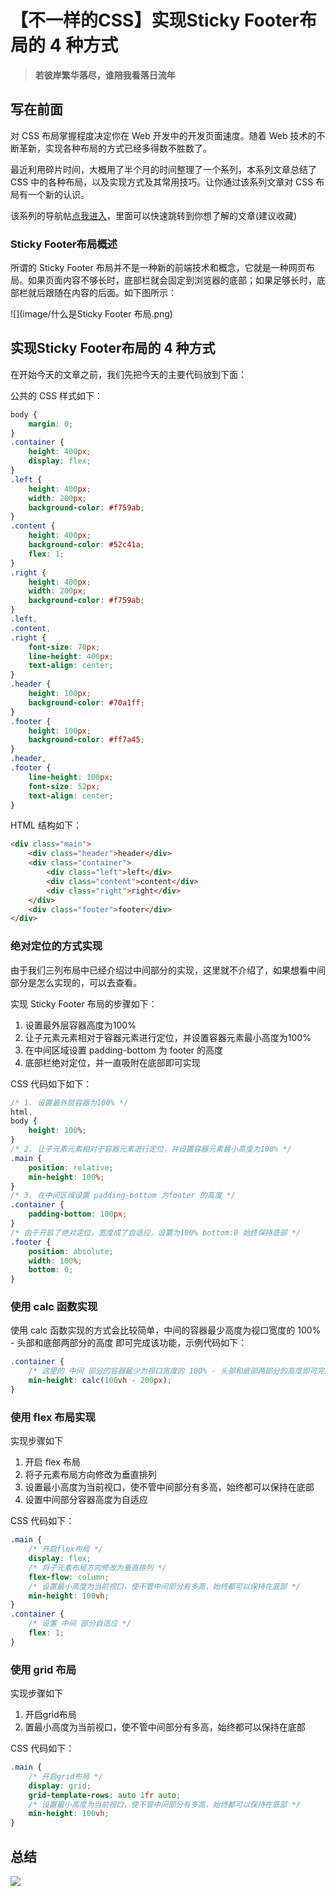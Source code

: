 # 【不一样的CSS】实现Sticky Footer布局的 4 种方式

> **若彼岸繁华落尽，谁陪我看落日流年**


## 写在前面

对 CSS 布局掌握程度决定你在 Web 开发中的开发页面速度。随着 Web 技术的不断革新，实现各种布局的方式已经多得数不胜数了。

最近利用碎片时间，大概用了半个月的时间整理了一个系列，本系列文章总结了 CSS 中的各种布局，以及实现方式及其常用技巧。让你通过该系列文章对 CSS 布局有一个新的认识。

该系列的导航帖[点我进入](https://juejin.cn/post/6963251091035291656/)，里面可以快速跳转到你想了解的文章(建议收藏)

### Sticky Footer布局概述

所谓的 Sticky Footer 布局并不是一种新的前端技术和概念，它就是一种网页布局。如果页面内容不够长时，底部栏就会固定到浏览器的底部；如果足够长时，底部栏就后跟随在内容的后面。如下图所示：

![](image/什么是Sticky Footer 布局.png)

## 实现Sticky Footer布局的 4 种方式

在开始今天的文章之前，我们先把今天的主要代码放到下面：

公共的 CSS 样式如下：

```css
body {
    margin: 0;
}
.container {
    height: 400px;
    display: flex;
}
.left {
    height: 400px;
    width: 200px;
    background-color: #f759ab;
}
.content {
    height: 400px;
    background-color: #52c41a;
    flex: 1;
}
.right {
    height: 400px;
    width: 200px;
    background-color: #f759ab;
}
.left,
.content,
.right {
    font-size: 70px;
    line-height: 400px;
    text-align: center;
}
.header {
    height: 100px;
    background-color: #70a1ff;
}
.footer {
    height: 100px;
    background-color: #ff7a45;
}
.header,
.footer {
    line-height: 100px;
    font-size: 52px;
    text-align: center;
}
```

HTML 结构如下：

```html
<div class="main">
    <div class="header">header</div>
    <div class="container">
        <div class="left">left</div>
        <div class="content">content</div>
        <div class="right">right</div>
    </div>
    <div class="footer">footer</div>
</div>
```

### 绝对定位的方式实现

由于我们三列布局中已经介绍过中间部分的实现，这里就不介绍了，如果想看中间部分是怎么实现的，可以去[]()查看。

实现 Sticky Footer 布局的步骤如下：

1. 设置最外层容器高度为100%
2. 让子元素元素相对于容器元素进行定位，并设置容器元素最小高度为100%
3. 在中间区域设置 padding-bottom 为 footer 的高度 
4. 底部栏绝对定位，并一直吸附在底部即可实现

CSS 代码如下如下：

```css
/* 1. 设置最外层容器为100% */
html,
body {
    height: 100%;
}
/* 2. 让子元素元素相对于容器元素进行定位，并设置容器元素最小高度为100% */
.main {
    position: relative;
    min-height: 100%;
}
/* 3. 在中间区域设置 padding-bottom 为footer 的高度 */
.container {
    padding-bottom: 100px;
}
/* 由于开启了绝对定位，宽度成了自适应，设置为100% bottom:0 始终保持底部 */
.footer {
    position: absolute;
    width: 100%;
    bottom: 0;
}
```

### 使用 calc 函数实现

使用 calc 函数实现的方式会比较简单，中间的容器最少高度为视口宽度的 100% - 头部和底部两部分的高度 即可完成该功能，示例代码如下：

```css
.container {
    /* 这里的 中间 部分的容器最少为视口宽度的 100% - 头部和底部两部分的高度即可完成该功能 */
    min-height: calc(100vh - 200px);
}
```

### 使用 flex 布局实现

实现步骤如下

1. 开启 flex 布局
2. 将子元素布局方向修改为垂直排列
3. 设置最小高度为当前视口，使不管中间部分有多高，始终都可以保持在底部
4. 设置中间部分容器高度为自适应

CSS 代码如下：

```css
.main {
    /* 开启flex布局 */
    display: flex;
    /* 将子元素布局方向修改为垂直排列 */
    flex-flow: column;
    /* 设置最小高度为当前视口，使不管中间部分有多高，始终都可以保持在底部 */
    min-height: 100vh;
}
.container {
    /* 设置 中间 部分自适应 */
    flex: 1;
}
```

### 使用 grid 布局

实现步骤如下

1. 开启grid布局
2. 置最小高度为当前视口，使不管中间部分有多高，始终都可以保持在底部

CSS 代码如下：

```css
.main {
    /* 开启grid布局 */
    display: grid;
    grid-template-rows: auto 1fr auto;
    /* 设置最小高度为当前视口，使不管中间部分有多高，始终都可以保持在底部 */
    min-height: 100vh;
}
```

## 总结

![](http://img.seecode.cc//picgo/%E5%AE%9E%E7%8E%B0Sticky%20Footer%E5%B8%83%E5%B1%80%E7%9A%84%204%20%E7%A7%8D%E6%96%B9%E5%BC%8F.png)